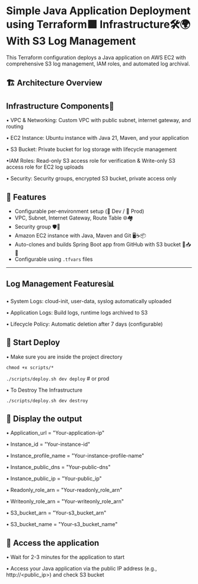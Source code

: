 # Simple Java Application Deployment using Terraform🟪	 Infrastructure🛠️🌍 With S3 Log Management
This Terraform configuration deploys a Java application on AWS EC2 with comprehensive S3 log management, IAM roles, and automated log archival.

## 🏗️ Architecture Overview
## Infrastructure Components🔮

• VPC & Networking: Custom VPC with public subnet, internet gateway, and routing

• EC2 Instance: Ubuntu instance with Java 21, Maven, and your application

• S3 Bucket: Private bucket for log storage with lifecycle management

•IAM Roles:
Read-only S3 access role for verification &
Write-only S3 access role for EC2 log uploads

• Security: Security groups, encrypted S3 bucket, private access only

## 🔧 Features

- Configurable per-environment setup (🧪 Dev / 🚀 Prod)
- VPC, Subnet, Internet Gateway, Route Table 🌐🏘️
- Security group 🛡️🔐
- Amazon EC2 instance with Java, Maven and Git 🖥️☕📦
- Auto-clones and builds Spring Boot app from GitHub with S3 bucket 🤖📥🔨
- Configurable using `.tfvars` files

---

## Log Management Features📊

• System Logs: cloud-init, user-data, syslog automatically uploaded

• Application Logs: Build logs, runtime logs archived to S3

• Lifecycle Policy: Automatic deletion after 7 days (configurable)

## 🚀 Start Deploy
• Make sure you are inside the project directory 

`chmod +x scripts/*`

`./scripts/deploy.sh dev deploy`           # or prod

• To Destroy The Infrastructure 

`./scripts/deploy.sh dev destroy` 

## 🚀 Display the output
• Application_url = "Your-application-ip"

• Instance_id = "Your-instance-id"

• Instance_profile_name = "Your-instance-profile-name"

• Instance_public_dns = "Your-public-dns"

• Instance_public_ip = "Your-public_ip"

• Readonly_role_arn = "Your-readonly_role_arn"

• Writeonly_role_arn = "Your-writeonly_role_arn"

• S3_bucket_arn = "Your-s3_bucket_arn"

• S3_bucket_name = "Your-s3_bucket_name"


## 🚀 Access the application
• Wait for 2-3 minutes for the application to start

• Access your Java application via the public IP address (e.g., http://<public_ip>) and check S3 bucket

